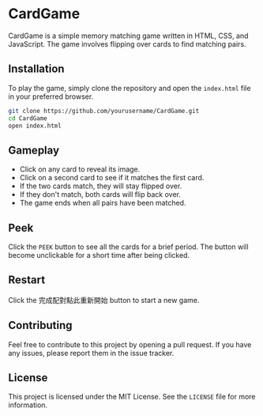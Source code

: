 # CardGame  
CardGame is a simple memory matching game written in HTML, CSS, and JavaScript. The game involves flipping over cards to find matching pairs.

## Installation
To play the game, simply clone the repository and open the `index.html` file in your preferred browser.  

```bash
git clone https://github.com/yourusername/CardGame.git
cd CardGame
open index.html
```

## Gameplay  
+ Click on any card to reveal its image.
+ Click on a second card to see if it matches the first card.
+ If the two cards match, they will stay flipped over.
+ If they don't match, both cards will flip back over.
+ The game ends when all pairs have been matched.  

## Peek  
Click the `PEEK` button to see all the cards for a brief period. The button will become unclickable for a short time after being clicked.

## Restart  
Click the 完成配對點此重新開始 button to start a new game.

## Contributing  
Feel free to contribute to this project by opening a pull request. If you have any issues, please report them in the issue tracker.

## License  
This project is licensed under the MIT License. See the `LICENSE` file for more information.
